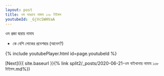 ```yaml
---
layout: post
title: ওম ভাঙাবে নামায ১০৮ টাইমস
youtubeId: _GjVcSWHVaA
---
```

 
 
 ওম প্রজা দ্বারায় নামায  
 
 -  কে বেশি লোকের প্রবেশদ্বার (আবেগ?) 
 
  
 
  
 
 
 
 
 
 


{% include youtubePlayer.html id=page.youtubeId %}
 
[Next]({{ site.baseurl }}{% link  split2/_posts/2020-06-21-ওম বাইখানায় নামায ১০৮ টাইমস.md%})
 
